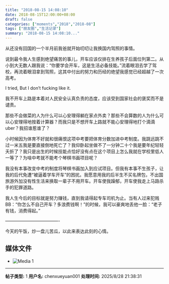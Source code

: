 ```yaml
---
title: "2018-08-15 14:08:10"
date: 2018-08-15T12:00:00+08:00
draft: false
categories: ["moments","2018","2018-08"]
tags: ["朋友圈","生活记录"]
summary: "2018-08-15 14:08:10..."
---
```


从还没有回国的一个半月前我爸就开始叨叨让我换国内驾照的事情。

说到最令我人生感到绝望痛苦的事儿，开车应该仅排在生养孩子后面位列第二。从小到大无数人跟我说：“你要学会开车，这是生活必备技能。”流着眼泪去学了驾校，再流着眼泪拿到驾照，这其中付出的努力和历经的绝望我感觉已经超越了一次高考。

I tried, 
But I don’t fucking like it.

我不开车上路是本着对人民安全认真负责的态度，应该受到国家社会的褒奖而不是谴责。

那些不会做菜的人为什么可以心安理得躺在家点外卖？那些不会算数的人为什么可以心安理得地按着计算器？而我只是不想开车上路就不能心安理得地打个滴滴uber？我招谁惹谁了？

小时候因为体育不好就和很痛恨这项中考要把体育分数加进中考制度。我跳远跳不过一米五我是要直接倒地死亡了？我仰卧起坐做不了一分钟二十个我是要年纪轻轻夭折了？我只是出生的时候技能点恰好没有点在这个项目上怎么我就在学校里低人一等了？为啥中考就不能考个琴棋书画项目呢？

我没有本事改变中考的制度将琴棋书画加入到应试项目。但我有本事不生孩子，让我的后代免遭“被逼着学车开车”的困扰。我愿意用我的后半生不买名牌包，不出国旅游外加没有性生活来换取一辈子不用开车。开车使我躁郁，开车使我走上马路杀手的犯罪道路。

我人生今后的目标就是努力赚钱，直到我请得起专车司机为止。当有人过来犯贱BB：“你怎么不自己开车？多浪费钱啊！”的时候，我可以豪爽地丢他一脸：“老子有钱，消费得起。”

————————————-

今天的午饭，炒一盘儿苦瓜，以此来表达此刻的心情。

## 媒体文件

- ![Media 1](/Moments/photos/2018-08-15/201808151408100.jpg)

---

**帖子类型:** 1
**用户名:** chenxueyuan001
**处理时间:** 2025/8/28 21:38:31